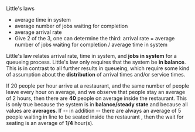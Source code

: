 Little's laws
* average time in system
* average number of jobs waiting for completion
* average arrival rate
* Give 2 of the 3, one can determine the third:
	arrival rate = average number of jobs waiting for completion / 	average time in system

Little's law relates arrival rate, time in system, and ____jobs in system____ for a queueing process. Little's law only requires that the system be ____in balance____. This is in contrast to all further results in queueing, which require some kind of assumption about the ____distribution____ of arrival times and/or service times.

If 20 people per hour arrive at a restaurant, and the same number of people leave every hour on average, and we observe that people stay an average of 2 hours, then there are ____40____ people on average inside the restaurant. This is only true because the system is in ____balance/steady state____ and because all values are ____averages____. If -- in addition -- there are always an average of 5 people waiting in line to be seated inside the restaurant , then the wait for seating is an average of ____1/4____ hour(s).
